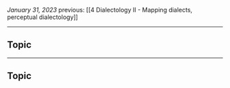 *January 31, 2023*
previous: [[4 Dialectology II - Mapping dialects, perceptual dialectology]]

---

## Topic


---

## Topic

